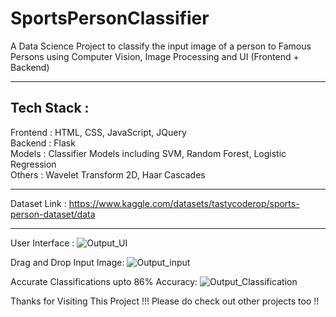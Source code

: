 # SportsPersonClassifier
A Data Science Project to classify the input image of a person to Famous Persons using Computer Vision, Image Processing and UI (Frontend + Backend)
<hr>

## Tech Stack : 
Frontend : HTML, CSS, JavaScript, JQuery <br>
Backend : Flask <br>
Models : Classifier Models including SVM, Random Forest, Logistic Regression <br>
Others : Wavelet Transform 2D, Haar Cascades
<hr>

Dataset Link : https://www.kaggle.com/datasets/tastycoderop/sports-person-dataset/data
<hr>

User Interface : 
![Output_UI](https://github.com/user-attachments/assets/e384c913-f70f-4898-b603-7e84b50f588f)

Drag and Drop Input Image:
![Output_input](https://github.com/user-attachments/assets/84a01c90-df1e-47db-8670-3f88fd71ff4a)

Accurate Classifications upto 86% Accuracy:
![Output_Classification](https://github.com/user-attachments/assets/01e392b8-c234-4845-97c5-cd2ebaaa0dc3)


Thanks for Visiting This Project !!! Please do check out other projects too !!
